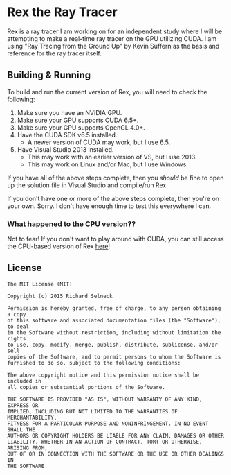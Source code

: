 # Rex the Ray Tracer

Rex is a ray tracer I am working on for an independent study where I will
be attempting to make a real-time ray tracer on the GPU utilizing CUDA. I
am using "Ray Tracing from the Ground Up" by Kevin Suffern as the basis and
reference for the ray tracer itself.

## Building & Running

To build and run the current version of Rex, you will need to check the
following:

1.   Make sure you have an NVIDIA GPU.
2.   Make sure your GPU supports CUDA 6.5+.
3.   Make sure your GPU supports OpenGL 4.0+.
4.   Have the CUDA SDK v6.5 installed.
     * A newer version of CUDA may work, but I use 6.5.
5.   Have Visual Studio 2013 installed.
     * This may work with an earlier version of VS, but I use 2013.
     * This may work on Linux and/or Mac, but I use Windows.

If you have all of the above steps complete, then you *should* be fine
to open up the solution file in Visual Studio and compile/run Rex.

If you don't have one or more of the above steps complete, then you're on
your own. Sorry. I don't have enough time to test this everywhere I can.

### What happened to the CPU version??

Not to fear! If you don't want to play around with CUDA, you can still
access the CPU-based version of Rex [here](https://github.com/fastinvsqrt/rex/tree/CPU)!

## License

```
The MIT License (MIT)

Copyright (c) 2015 Richard Selneck

Permission is hereby granted, free of charge, to any person obtaining a copy
of this software and associated documentation files (the "Software"), to deal
in the Software without restriction, including without limitation the rights
to use, copy, modify, merge, publish, distribute, sublicense, and/or sell
copies of the Software, and to permit persons to whom the Software is
furnished to do so, subject to the following conditions:

The above copyright notice and this permission notice shall be included in
all copies or substantial portions of the Software.

THE SOFTWARE IS PROVIDED "AS IS", WITHOUT WARRANTY OF ANY KIND, EXPRESS OR
IMPLIED, INCLUDING BUT NOT LIMITED TO THE WARRANTIES OF MERCHANTABILITY,
FITNESS FOR A PARTICULAR PURPOSE AND NONINFRINGEMENT. IN NO EVENT SHALL THE
AUTHORS OR COPYRIGHT HOLDERS BE LIABLE FOR ANY CLAIM, DAMAGES OR OTHER
LIABILITY, WHETHER IN AN ACTION OF CONTRACT, TORT OR OTHERWISE, ARISING FROM,
OUT OF OR IN CONNECTION WITH THE SOFTWARE OR THE USE OR OTHER DEALINGS IN
THE SOFTWARE.
```